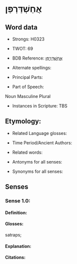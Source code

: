 # אֲחַשְׁדַּרְפַּן

<!-- Status: S2="NeedsEdits" -->
<!-- Lexica used for edits:   -->

## Word data

* Strongs: H0323

* TWOT: 69

* BDB Reference: [אֲחַשְׁדַּרְפַּן](rc://en/bdb/dict/a.cp.al)

* Alternate spellings:

* Principal Parts:

* Part of Speech:

Noun Masculine Plural

* Instances in Scripture: TBS

## Etymology:

* Related Language glosses:

* Time Period/Ancient Authors:

* Related words:

* Antonyms for all senses:

* Synonyms for all senses:

## Senses

### Sense 1.0:

#### Definition:

#### Glosses:

satraps; 

#### Explanation:

#### Citations:



